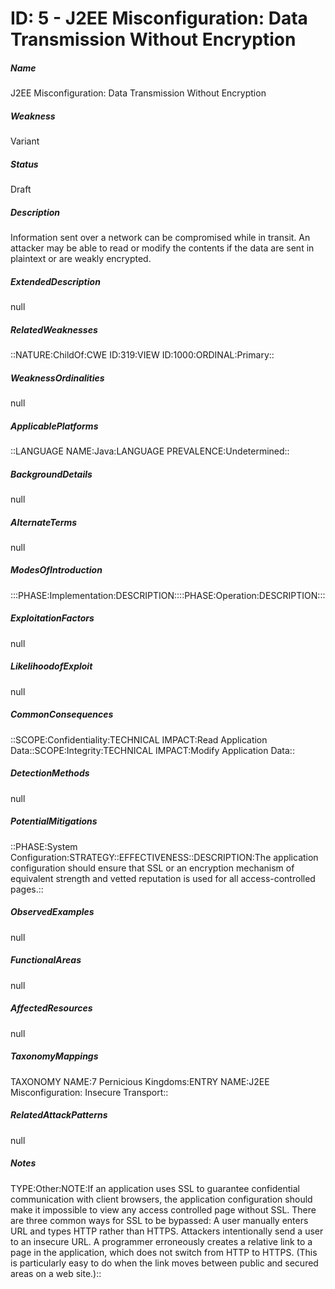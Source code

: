 # ID: 5 - J2EE Misconfiguration: Data Transmission Without Encryption
<h5>Name</h5>J2EE Misconfiguration: Data Transmission Without Encryption
<h5>Weakness</h5>Variant
<h5>Status</h5>Draft
<h5>Description</h5>Information sent over a network can be compromised while in transit. An attacker may be able to read or modify the contents if the data are sent in plaintext or are weakly encrypted.
<h5>ExtendedDescription</h5>null
<h5>RelatedWeaknesses</h5>::NATURE:ChildOf:CWE ID:319:VIEW ID:1000:ORDINAL:Primary::
<h5>WeaknessOrdinalities</h5>null
<h5>ApplicablePlatforms</h5>::LANGUAGE NAME:Java:LANGUAGE PREVALENCE:Undetermined::
<h5>BackgroundDetails</h5>null
<h5>AlternateTerms</h5>null
<h5>ModesOfIntroduction</h5>:::PHASE:Implementation:DESCRIPTION::::PHASE:Operation:DESCRIPTION:::
<h5>ExploitationFactors</h5>null
<h5>LikelihoodofExploit</h5>null
<h5>CommonConsequences</h5>::SCOPE:Confidentiality:TECHNICAL IMPACT:Read Application Data::SCOPE:Integrity:TECHNICAL IMPACT:Modify Application Data::
<h5>DetectionMethods</h5>null
<h5>PotentialMitigations</h5>::PHASE:System Configuration:STRATEGY::EFFECTIVENESS::DESCRIPTION:The application configuration should ensure that SSL or an encryption mechanism of equivalent strength and vetted reputation is used for all access-controlled pages.::
<h5>ObservedExamples</h5>null
<h5>FunctionalAreas</h5>null
<h5>AffectedResources</h5>null
<h5>TaxonomyMappings</h5>TAXONOMY NAME:7 Pernicious Kingdoms:ENTRY NAME:J2EE Misconfiguration: Insecure Transport::
<h5>RelatedAttackPatterns</h5>null
<h5>Notes</h5>TYPE:Other:NOTE:If an application uses SSL to guarantee confidential communication with client browsers, the application configuration should make it impossible to view any access controlled page without SSL. There are three common ways for SSL to be bypassed: A user manually enters URL and types HTTP rather than HTTPS. Attackers intentionally send a user to an insecure URL. A programmer erroneously creates a relative link to a page in the application, which does not switch from HTTP to HTTPS. (This is particularly easy to do when the link moves between public and secured areas on a web site.)::

